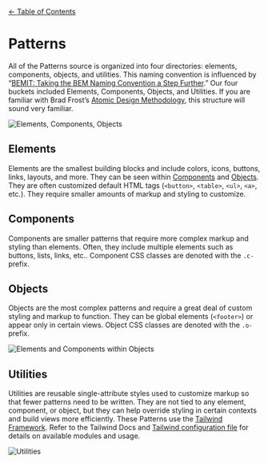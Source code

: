 [← Table of Contents](https://github.com/CityOfNewYork/nyco-patterns-framework/blob/master/docs.md#table-of-contents)

# Patterns

All of the Patterns source is organized into four directories: elements, components, objects, and utilities. This naming convention is influenced by “[BEMIT: Taking the BEM Naming Convention a Step Further](https://csswizardry.com/2015/08/bemit-taking-the-bem-naming-convention-a-step-further/).” Our four buckets included Elements, Components, Objects, and Utilities. If you are familiar with Brad Frost’s [Atomic Design Methodology](http://atomicdesign.bradfrost.com/chapter-2/), this structure will sound very familiar.

![Elements, Components, Objects](https://github.com/CityOfNewYork/nyco-patterns-framework/blob/master/docs/images/naming-01.png)

## Elements

Elements are the smallest building blocks and include colors, icons, buttons, links, layouts, and more. They can be seen within [Components](#components) and [Objects](#objects). They are often customized default HTML tags (`<button>`,  `<table>`, `<ul>`, `<a>`, etc.). They require smaller amounts of markup and styling to customize.

## Components

Components are smaller patterns that require more complex markup and styling than elements. Often, they include multiple elements such as buttons, lists, links, etc.. Component CSS classes are denoted with the `.c-` prefix.

## Objects

Objects are the most complex patterns and require a great deal of custom styling and markup to function. They can be global elements (`<footer>`) or appear only in certain views. Object CSS classes are denoted with the `.o-` prefix.

![Elements and Components within Objects](https://github.com/CityOfNewYork/nyco-patterns-framework/blob/master/docs/images/naming-02.png)

## Utilities

Utilities are reusable single-attribute styles used to customize markup so that fewer patterns need to be written. They are not tied to any element, component, or object, but they can help override styling in certain contexts and build views more efficiently. These Patterns use the [Tailwind Framework](https://tailwindcss.com/). Refer to the Tailwind Docs and [Tailwind configuration file](https://github.com/CityOfNewYork/nyco-patterns-framework/blob/master/config/tailwind.js) for details on available modules and usage.

![Utilities](https://github.com/CityOfNewYork/nyco-patterns-framework/blob/master/docs/images/naming-03.png)
